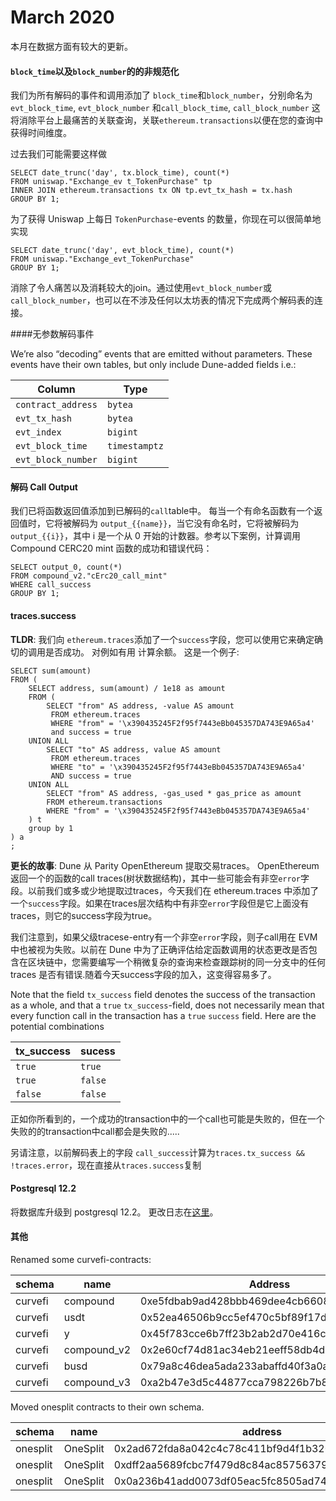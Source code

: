 # March 2020



本月在数据方面有较大的更新。

#### `block_time`以及`block_number`的的非规范化 <a href="#denormalization-of-block_time-and-block_number" id="denormalization-of-block_time-and-block_number"></a>

我们为所有解码的事件和调用添加了 `block_time`和`block_number`，分别命名为 `evt_block_time`, `evt_block_number` 和`call_block_time`, `call_block_number` 这将消除平台上最痛苦的关联查询，关联`ethereum.transactions`以便在您的查询中获得时间维度。

过去我们可能需要这样做

```
SELECT date_trunc('day', tx.block_time), count(*)
FROM uniswap."Exchange_ev t_TokenPurchase" tp
INNER JOIN ethereum.transactions tx ON tp.evt_tx_hash = tx.hash
GROUP BY 1;
```

为了获得 Uniswap 上每日 `TokenPurchase`-events 的数量，你现在可以很简单地实现

```
SELECT date_trunc('day', evt_block_time), count(*)
FROM uniswap."Exchange_evt_TokenPurchase"
GROUP BY 1;
```

消除了令人痛苦以及消耗较大的join。通过使用`evt_block_number`或`call_block_number`，也可以在不涉及任何以太坊表的情况下完成两个解码表的连接。



####无参数解码事件 <a href="#decoding-events-without-parameters" id="decoding-events-without-parameters"></a>

We’re also “decoding” events that are emitted without parameters. These events have their own tables, but only include Dune-added fields i.e.:

| Column             | Type          |
| ------------------ | ------------- |
| `contract_address` | `bytea`       |
| `evt_tx_hash`      | `bytea`       |
| `evt_index`        | `bigint`      |
| `evt_block_time`   | `timestamptz` |
| `evt_block_number` | `bigint`      |

#### 解码 Call Output <a href="#decoding-call-outputs" id="decoding-call-outputs"></a>


我们已将函数返回值添加到已解码的`call`table中。 每当一个有命名函数有一个返回值时，它将被解码为 `output_{{name}}`，当它没有命名时，它将被解码为`output_{{i}}`，其中 i 是一个从 0 开始的计数器。参考以下案例，计算调用 Compound CERC20 mint 函数的成功和错误代码：

```
SELECT output_0, count(*) 
FROM compound_v2."cErc20_call_mint" 
WHERE call_success 
GROUP BY 1;
```

#### traces.success <a href="#tracessuccess" id="tracessuccess"></a>

**TLDR**: 我们向 `ethereum.traces`添加了一个`success`字段，您可以使用它来确定确切的调用是否成功。 对例如有用 计算余额。 这是一个例子:


```
SELECT sum(amount)                                                         
FROM (                                                                     
    SELECT address, sum(amount) / 1e18 as amount                           
    FROM (                                                                 
        SELECT "from" AS address, -value AS amount                         
         FROM ethereum.traces                                              
         WHERE "from" = '\x390435245F2f95f7443eBb045357DA743E9A65a4'       
         and success = true                                                
    UNION ALL                                                              
        SELECT "to" AS address, value AS amount                            
         FROM ethereum.traces                                              
         WHERE "to" = '\x390435245F2f95f7443eBb045357DA743E9A65a4'         
         AND success = true                                                
    UNION ALL                                                              
        SELECT "from" AS address, -gas_used * gas_price as amount          
        FROM ethereum.transactions                                         
        WHERE "from" = '\x390435245F2f95f7443eBb045357DA743E9A65a4'        
    ) t                                                                    
    group by 1                                                             
) a                                                                        
;
```

**更长的故事**: Dune 从 Parity OpenEthereum 提取交易traces。 OpenEthereum 返回一个的函数的call traces(树状数据结构)，其中一些可能会有非空`error`字段。以前我们或多或少地提取过traces，今天我们在 ethereum.traces 中添加了一个`success`字段。如果在traces层次结构中有非空`error`字段但是它上面没有traces，则它的success字段为true。
 


我们注意到，如果父级tracese-entry有一个非空`error`字段，则子call用在 EVM 中也被视为失败。以前在 Dune 中为了正确评估给定函数调用的状态更改是否包含在区块链中，您需要编写一个稍微复杂的查询来检查跟踪树的同一分支中的任何traces 是否有错误.随着今天success字段的加入，这变得容易多了。



Note that the field `tx_success` field denotes the success of the transaction as a whole, and that a `true` `tx_success`-field, does not necessarily mean that every function call in the transaction has a `true` `success` field. Here are the potential combinations

| tx\_success | sucess  |
| ----------- | ------- |
| `true`      | `true`  |
| `true`      | `false` |
| `false`     | `false` |

正如你所看到的，一个成功的transaction中的一个call也可能是失败的，但在一个失败的的transaction中call都会是失败的.....

另请注意，以前解码表上的字段 `call_success`计算为`traces.tx_success && !traces.error`，现在直接从`traces.success`复制


#### Postgresql 12.2 <a href="#postgresql-122" id="postgresql-122"></a>

将数据库升级到 postgresql 12.2。 更改日志在[这里](https://www.postgresql.org/docs/current/release-12-2.html)。

#### 其他<a href="#misc" id="misc"></a>

Renamed some curvefi-contracts:

| schema  | name         | Address                                    |
| ------- | ------------ | ------------------------------------------ |
| curvefi | compound     | 0xe5fdbab9ad428bbb469dee4cb6608c0a8895cba5 |
| curvefi | usdt         | 0x52ea46506b9cc5ef470c5bf89f17dc28bb35d85c |
| curvefi | y            | 0x45f783cce6b7ff23b2ab2d70e416cdb7d6055f51 |
| curvefi | compound\_v2 | 0x2e60cf74d81ac34eb21eeff58db4d385920ef419 |
| curvefi | busd         | 0x79a8c46dea5ada233abaffd40f3a0a2b1e5a4f27 |
| curvefi | compound\_v3 | 0xa2b47e3d5c44877cca798226b7b8118f9bfb7a56 |

Moved onesplit contracts to their own schema.

| schema   | name     | address                                                |
| -------- | -------- | ------------------------------------------------------ |
| onesplit | OneSplit | 0x2ad672fda8a042c4c78c411bf9d4f1b320aa915a             |
| onesplit | OneSplit | 0xdff2aa5689fcbc7f479d8c84ac857563798436dd             |
| onesplit | OneSplit | 0x0a236b41add0073df05eac5fc8505ad745c\*\*\*\*\*\*7859d |
